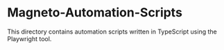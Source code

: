 # Magneto-Automation-Scripts
This directory contains automation scripts written in TypeScript using the Playwright tool.
